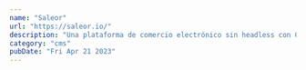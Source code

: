 ```yaml
---
name: "Saleor"
url: "https://saleor.io/"
description: "Una plataforma de comercio electrónico sin headless con GraphQL que ofrece experiencias de compra ultrarrápidas, dinámicas y personalizadas."
category: "cms"
pubDate: "Fri Apr 21 2023"
---
```

